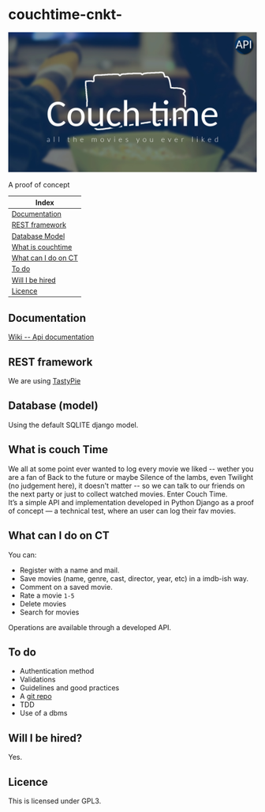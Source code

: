 # couchtime-cnkt-
![ct-logo](./assets/imgs/branding/ct-logo-banner.png)  


A proof of concept 

| Index |  
|----|  
| [Documentation](#documentation) |  
| [REST framework](#rest-framework) |  
| [Database Model](#database-model)|  
| [What is couchtime](#what-is-couch-time)|  
| [What can I do on CT](#what-can-i-do-on-ct) |  
| [To do](#to-do) |  
| [Will I be hired](#will-i-be-hired) |  
| [Licence](#licence)|  

## Documentation  

[Wiki -- Api documentation](https://github.com/xavrb/couchtime-cnkt/wiki)  


## REST framework
We are using [TastyPie](https://github.com/django-tastypie/django-tastypie)  

## Database (model)  
Using the default SQLITE django model.  

## What is couch Time 

We all at some point ever wanted to log every movie we liked -- wether you are a fan of Back to the future or maybe Silence of the lambs, even Twilight (no judgement here), it doesn't matter -- so we can talk to our friends on the next party or just to collect watched movies. Enter Couch Time.  
It’s a simple API and implementation developed in Python Django as a proof of concept  — a technical test, where an user can log their fav movies.  

## What can I do on CT

You can:  

* Register with a name and mail.  
* Save movies (name, genre, cast, director, year, etc) in a imdb-ish way.  
* Comment on a saved movie.  
* Rate a movie `1-5`  
* Delete movies  
* Search for movies  


Operations are available through a developed API.  



## To do  
* Authentication method  
* Validations  
* Guidelines and good practices 
* A [git repo](https://github.com/xavrb/couchtime-cnkt)  
* TDD  
* Use of a dbms 


## Will I be hired?
Yes.  



## Licence

This is licensed under GPL3.  
